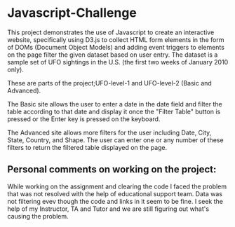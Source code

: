 # Javascript-Challenge

This project demonstrates the use of Javascript to create an interactive website, specifically using D3.js to collect HTML form elements in the form of DOMs (Document Object Models) and adding event triggers to elements on the page filter the given dataset based on user entry. The dataset is a sample set of UFO sightings in the U.S. (the first two weeks of January 2010 only).

These are parts of the project;UFO-level-1 and UFO-level-2 (Basic and Advanced).

The Basic site allows the user to enter a date in the date field and filter the table according to that date and display it once the "Filter Table" button is pressed or the Enter key is pressed on the keyboard.

The Advanced site allows more filters for the user including Date, City, State, Country, and Shape. The user can enter one or any number of these filters to return the filtered table displayed on the page.

## Personal comments on working on the project:
While working on the assignment and clearing the code I faced the problem that was not resolved with the help of educational support team. Data was not filtering evev though the code and links in it seem to be fine. I seek the help of my Instructor, TA and Tutor and we are still figuring out what's causing the problem.
